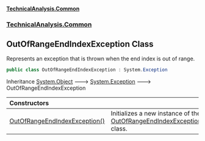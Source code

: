 #### [TechnicalAnalysis.Common](TechnicalAnalysis.Common.md 'TechnicalAnalysis.Common')
### [TechnicalAnalysis.Common](TechnicalAnalysis.Common.md#TechnicalAnalysis.Common 'TechnicalAnalysis.Common')

## OutOfRangeEndIndexException Class

Represents an exception that is thrown when the end index is out of range.

```csharp
public class OutOfRangeEndIndexException : System.Exception
```

Inheritance [System.Object](https://docs.microsoft.com/en-us/dotnet/api/System.Object 'System.Object') &#129106; [System.Exception](https://docs.microsoft.com/en-us/dotnet/api/System.Exception 'System.Exception') &#129106; OutOfRangeEndIndexException

| Constructors | |
| :--- | :--- |
| [OutOfRangeEndIndexException()](OutOfRangeEndIndexException.OutOfRangeEndIndexException().md 'TechnicalAnalysis.Common.OutOfRangeEndIndexException.OutOfRangeEndIndexException()') | Initializes a new instance of the [OutOfRangeEndIndexException](OutOfRangeEndIndexException.md 'TechnicalAnalysis.Common.OutOfRangeEndIndexException') class. |
